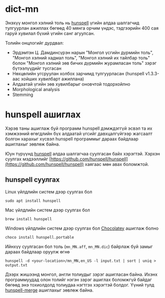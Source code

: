 # dict-mn

Энэхүү монгол хэлний толь нь [hunspell](http://hunspell.github.io) үгийн алдаа шалгагчид тулгуурлан ажиллах бөгөөд 40 мянга орчим үндэс, тэдгээрийн 400 сая гаруй хувилал бүхий үгийн санг агуулсан.

Толийн онцлогийг дурдвал:

-   Эрдэмтэн Ц. Дамдинсүрэн нарын "Монгол үсгийн дүрмийн толь", "Монгол хэлний хадмал толь", "Монгол хэлний их тайлбар толь" болон "Монгол хэлний зөв бичих дүрмийн журамласан толь" зэрэг бүтээлүүдийг тусгасан
-   Нөхцөлийн угсруулан холбох зарчимд тулгуурласан (hunspell v1.3.3-аас хойших хувилбарт ажиллана)
-   Алдаатай үгийн зөв хувилбарыг оновчтой тодорхойлно
-   Morphological analysis
-   Stemming

# hunspell ашиглах

Хэрэв таны ашиглаж буй программ hunspell дэмждэггүй эсвэл та их хэмжээний өгөгдлийн бүх алдаатай үгсийг давхцалгүйгээр жагсаалт болгон харахыг хүсвэл hunspell программыг дараах байдлаар ашиглахыг зөвлөж байна.

Юун түрүүнд [hunspell](https://github.com/hunspell/hunspell) алдаа шалгагчаа суулгасан байх хэрэгтэй. Хэрхэн суулгах мэдээллийг [https://github.com/hunspell/hunspell](https://github.com/hunspell/hunspell) хаягаас мөн авах боломжтой.

## hunspell суулгах

Linux үйлдлийн систем дээр суулгах бол

```
sudo apt install hunspell
```

Mac үйлдлийн систем дээр суулгах бол

```
brew install hunspell
```

Windows үйлдлийн систем дээр суулгах бол [Chocolatey](https://chocolatey.org) ашиглаж болно

```
choco install hunspell.portable
```

Ийнхүү суулгасан бол толь (`mn_MN.aff`, `mn_MN.dic`) байрлаж буй замыг дараах байдлаар оруулж өгнө

```
hunspell -d <your-location>/mn_MN,en_US -l input.txt | sort | uniq > output.txt
```

Дээрх жишээнд монгол, англи толиудыг зэрэг ашигласан байна. Ихэнх программуудад олон толийг нэгэн зэрэг ашиглах боломжгүй байдаг бөгөөд энэ тохиолдолд толиудаа нэгтгэх хэрэгтэй болдог. Үүний тулд [hunspell-merge](https://github.com/arty-name/hunspell-merge) ашиглахыг зөвлөж байна.
